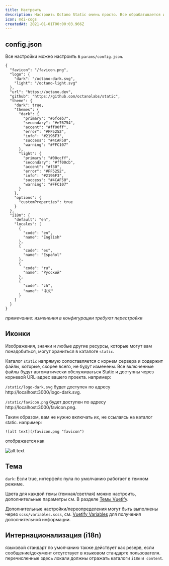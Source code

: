 ```yaml
---
title: Настроить
description: Настроить Octano Static очень просто. Все обрабатывается из одного файла json. Кодирования не требуется.
icon: mdi-cogs
createdAt: 2021-01-01T00:00:03.966Z
---
```


## config.json

Все настройки можно настроить в `params/config.json`.  

```json[params/config.json]
{
  "favicon": "/favicon.png",
  "logo": {
    "dark": "/octano-dark.svg",
    "light": "/octano-light.svg"
  },
  "url": "https://octano.dev",
  "github": "https://github.com/octanolabs/static",
  "theme": {
    "dark": true,
    "themes": {
      "dark": {
        "primary": "#6fceb7",
        "secondary": "#e76754",
        "accent": "#ff00ff",
        "error": "#FF5252",
        "info": "#2196F3",
        "success": "#4CAF50",
        "warning": "#FFC107"
      },
      "light": {
        "primary": "#00ccff",
        "secondary": "#ff00cb",
        "accent": "#f30",
        "error": "#FF5252",
        "info": "#2196F3",
        "success": "#4CAF50",
        "warning": "#FFC107"
      }
    },
    "options": { 
      "customProperties": true 
    }
  },
  "i18n": {
    "default": "en",
    "locales": [
      {
        "code": "en",
        "name": "English"
      },
      {
        "code": "es",
        "name": "Español"
      },
      {
        "code": "ru",
        "name": "Pусский"
      },
      {
        "code": "zh",
        "name": "中文"
      }
    ]
  }
}
```
*примечание: изменения в конфигурации требуют перестройки*

## Иконки

Изображения, значки и любые другие ресурсы, которые могут вам понадобиться, могут храниться в каталоге `static`.  

Каталог `static` напрямую сопоставляется с корнем сервера и содержит файлы, которые, скорее всего, не будут изменены. Все включенные файлы будут автоматически обслуживаться Static и доступны через корневой URL-адрес вашего проекта. например:

`/static/logo-dark.svg` будет доступен по адресу http://localhost:3000/logo-dark.svg.

`/static/favicon.png` будет доступен по адресу http://localhost:3000/favicon.png.

Таким образом, вам не нужно включать их, не ссылаясь на каталог static. например:  

`![alt text](/favicon.png "favicon")`

отображается как

![alt text](/favicon.png "favicon")

## Тема
 
`dark`: Если true, интерфейс пула по умолчанию работает в темном режиме.

Цвета для каждой темы (темная/светлая) можно настроить, дополнительные параметры см. В разделе [Темы Vuetify](https://vuetifyjs.com/en/features/theme).

Дополнительные настройки/переопределения могут быть выполнены через `scss/variables.scss`, см. [Vuetify Variables](https://vuetifyjs.com/en/features/sass-variables/) для получения дополнительной информации.

## Интернационализация (i18n)

языковой стандарт по умолчанию также действует как резерв, если сообщение/документ отсутствует в языковом стандарте пользователя.
перечисленные здесь локали должны отражать каталоги `i18n` и` content`.
